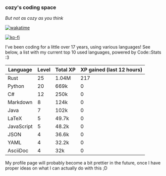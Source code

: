 ### cozy's coding space
*But not as cozy as you think*

[![wakatime](https://wakatime.com/badge/user/c0ba07bb-3421-41be-bd1a-d611e670f250.svg)](https://wakatime.com/@c0ba07bb-3421-41be-bd1a-d611e670f250)

[![ko-fi](https://ko-fi.com/img/githubbutton_sm.svg)](https://ko-fi.com/J3J75ITL4)

I've been coding for a little over 17 years, using various languages! See below, a list with my current top 10 used languages, powered by Code::Stats :3
    
| Language | Level | Total XP | XP gained (last 12 hours) |
| --- | --- | --- | --- |
| Rust | 25 | 1.04M | 217 |
| Python | 20 | 669k | 0 |
| C# | 12 | 250k | 0 |
| Markdown | 8 | 124k | 0 |
| Java | 7 | 102k | 0 |
| LaTeX | 5 | 49.7k | 0 |
| JavaScript | 5 | 48.2k | 0 |
| JSON | 4 | 36.6k | 0 |
| YAML | 4 | 32.2k | 0 |
| AsciiDoc | 4 | 32k | 0 |
    
My profile page will probably become a bit prettier in the future, once I have proper ideas on what I can actually do with this ;D